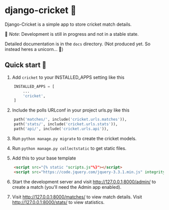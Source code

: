 django-cricket 🏏
================

Django-Cricket is a simple app to store cricket match details.

📝 _Note_: Development is still in progress and not in a stable state.

Detailed documentation is in the `docs` directory. (Not produced yet. So instead heres a unicorn... 🦄)

Quick start 🛫
-------------

1. Add `cricket` to your INSTALLED_APPS setting like this

```py
    INSTALLED_APPS = [
        ...
        'cricket',
    ]
```

2. Include the polls URLconf in your project urls.py like this

```py
    path('matches/', include('cricket.urls.matches')),
    path('stats/', include('cricket.urls.stats')),
    path('api/', include('cricket.urls.api')),
```

3. Run `python manage.py migrate` to create the cricket models.

4. Run `python manage.py collectstatic` to get static files.

5. Add this to your base template

```html
    <script src="{% static "scripts.js"%}"></script>
    <script src="https://code.jquery.com/jquery-3.3.1.min.js" integrity="sha256-FgpCb/KJQlLNfOu91ta32o/NMZxltwRo8QtmkMRdAu8=" crossorigin="anonymous"></script>
```

6. Start the development server and visit http://127.0.0.1:8000/admin/
   to create a match (you'll need the Admin app enabled).

7. Visit http://127.0.0.1:8000/matches/ to view match details.
   Visit http://127.0.0.1:8000/stats/ to view statistics.

